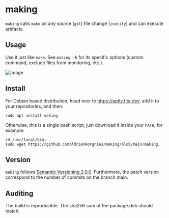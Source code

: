 # making

`making` calls `make` on any source (`git`) file change (`inotify`) and can execute artifacts.

## Usage

Use it just like `make`.
See `making -h` for its specific options (custom command, exclude files from monitoring, etc.).

![image](https://github.com/user-attachments/assets/a954ba30-f40c-4ce3-bf59-7c7352f3ba52)

## Install

For Debian based distribution, head over to https://aptly.fita.dev, add it to your repositories, and then:
```console
sudo apt install making
```

Otherwise, this is a single bash script, just download it inside your `PATH`, for example:
```console
cd /usr/local/bin;
sudo wget https://github.com/AdrienHorgnies/making/blob/main/making;
```

## Version

`making` follows [Semantic Versioning 2.0.0](https://semver.org/#semantic-versioning-200).
Furthermore, the patch version correspond to the number of commits on the branch main.

## Auditing

The build is reproducible.
The sha256 sum of the package.deb should match.
